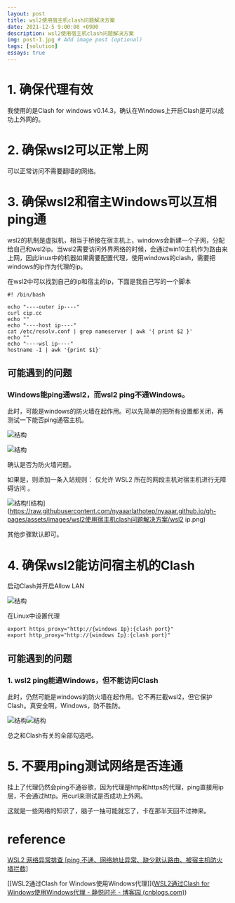 ```yaml
---
layout: post
title: wsl2使用宿主机clash问题解决方案
date: 2021-12-5 9:00:00 +0900
description: wsl2使用宿主机clash问题解决方案
img: post-1.jpg # Add image post (optional)
tags: [solution]
essays: true  
---
```


# 1. 确保代理有效

我使用的是Clash for windows v0.14.3，确认在Windows上开启Clash是可以成功上外网的。

# 2. 确保wsl2可以正常上网

可以正常访问不需要翻墙的网络。

# 3. 确保wsl2和宿主Windows可以互相ping通

wsl2的机制是虚拟机，相当于桥接在宿主机上，windows会新建一个子网，分配给自己和wsl2ip。当wsl2需要访问外界网络的时候，会通过win10主机作为路由来上网，因此linux中的机器如果需要配置代理，使用windows的clash，需要把windows的ip作为代理的ip。

在wsl2中可以找到自己的ip和宿主的ip，下面是我自己写的一个脚本

```
#! /bin/bash

echo "----outer ip----"
curl cip.cc
echo ""
echo "----host ip----"
cat /etc/resolv.conf | grep nameserver | awk '{ print $2 }'
echo ""
echo "----wsl ip----"
hostname -I | awk '{print $1}'
```



## 可能遇到的问题

### Windows能ping通wsl2，而wsl2 ping不通Windows。

此时，可能是windows的防火墙在起作用。可以先简单的把所有设置都关闭，再测试一下能否ping通宿主机。

![结构](https://raw.githubusercontent.com/nyaaarlathotep/nyaaar.github.io/gh-pages/assets/images/wsl2使用宿主机clash问题解决方案/防火墙开.png)

![结构](https://raw.githubusercontent.com/nyaaarlathotep/nyaaar.github.io/gh-pages/assets/images/wsl2使用宿主机clash问题解决方案/防火墙关.png)

确认是否为防火墙问题。

如果是，则添加一条入站规则： 仅允许 WSL2 所在的网段主机对宿主机进行无障碍访问 。

![结构](https://raw.githubusercontent.com/nyaaarlathotep/nyaaar.github.io/gh-pages/assets/images/wsl2使用宿主机clash问题解决方案/入站规则.png)![结构](https://raw.githubusercontent.com/nyaaarlathotep/nyaaar.github.io/gh-pages/assets/images/wsl2使用宿主机clash问题解决方案/wsl2 ip.png)

其他步骤默认即可。	

# 4. 确保wsl2能访问宿主机的Clash

启动Clash并开启Allow LAN

![结构](https://raw.githubusercontent.com/nyaaarlathotep/nyaaar.github.io/gh-pages/assets/images/wsl2使用宿主机clash问题解决方案/allowLAN.png)

在Linux中设置代理

```
export https_proxy="http://{windows Ip}:{clash port}"
export http_proxy="http://{windows Ip}:{clash port}"
```

## 可能遇到的问题

### 1. wsl2 ping能通Windows，但不能访问Clash

此时，仍然可能是windows的防火墙在起作用。它不再拦截wsl2，但它保护Clash。真安全啊，Windows，防不胜防。

![结构](https://raw.githubusercontent.com/nyaaarlathotep/nyaaar.github.io/gh-pages/assets/images/wsl2使用宿主机clash问题解决方案/appWall.png)![结构](https://raw.githubusercontent.com/nyaaarlathotep/nyaaar.github.io/gh-pages/assets/images/wsl2使用宿主机clash问题解决方案/clashWall.png)

总之和Clash有关的全部勾选吧。

# 5. 不要用ping测试网络是否连通

挂上了代理仍然会ping不通谷歌，因为代理是http和https的代理，ping直接用ip层，不会通过http。用curl来测试是否成功上外网。

这就是一些网络的知识了，脑子一抽可能就忘了，卡在那半天回不过神来。

# reference

[WSL2 网络异常排查 [ping 不通、网络地址异常、缺少默认路由、被宿主机防火墙拦截]](https://blog.csdn.net/swordsm/article/details/107948497)

[[WSL2通过Clash for Windows使用Windows代理]]([WSL2通过Clash for Windows使用Windows代理 - 静悦时光 - 博客园 (cnblogs.com)](https://www.cnblogs.com/sinicheveen/p/13866914.html))

